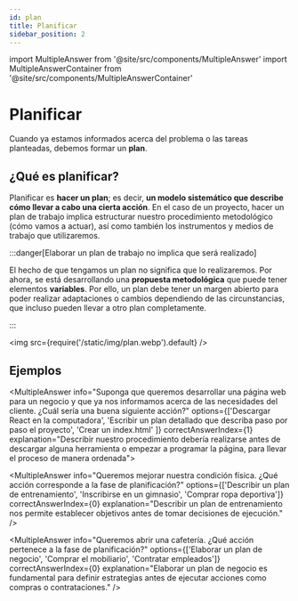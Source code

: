 ```yaml
---
id: plan
title: Planificar
sidebar_position: 2
---
```


import MultipleAnswer from '@site/src/components/MultipleAnswer'
import MultipleAnswerContainer from '@site/src/components/MultipleAnswerContainer'

# Planificar

Cuando ya estamos informados acerca del problema o las tareas planteadas, debemos formar un **plan**. 

## ¿Qué es planificar?

Planificar es **hacer un plan**; es decir, **un modelo sistemático que describe cómo llevar a cabo una cierta acción**. En el caso de un proyecto, hacer un plan de trabajo implica estructurar nuestro procedimiento metodológico (cómo vamos a actuar), así como también los instrumentos y medios de trabajo que utilizaremos. 

:::danger[Elaborar un plan de trabajo no implica que será realizado]

El hecho de que tengamos un plan no significa que lo realizaremos. Por ahora, se está desarrollando una **propuesta metodológica** que puede tener elementos **variables**. Por ello, un plan debe tener un margen abierto para poder realizar adaptaciones o cambios dependiendo de las circunstancias, que incluso pueden llevar a otro plan completamente.

:::

<img src={require('/static/img/plan.webp').default} />

## Ejemplos

<MultipleAnswerContainer>

<MultipleAnswer info="Suponga que queremos desarrollar una página web para un negocio y que ya nos informamos acerca de las necesidades del cliente. ¿Cuál sería una buena siguiente acción?" options={['Descargar React en la computadora', 'Escribir un plan detallado que describa paso por paso el proyecto', 'Crear un index.html' ]} correctAnswerIndex={1} explanation="Describir nuestro procedimiento debería realizarse antes de descargar alguna herramienta o empezar a programar la página, para llevar el proceso de manera ordenada"></MultipleAnswer>

<MultipleAnswer info="Queremos mejorar nuestra condición física. ¿Qué acción corresponde a la fase de planificación?" options={['Describir un plan de entrenamiento', 'Inscribirse en un gimnasio', 'Comprar ropa deportiva']} correctAnswerIndex={0} explanation="Describir un plan de entrenamiento nos permite establecer objetivos antes de tomar decisiones de ejecución." />

<MultipleAnswer info="Queremos abrir una cafetería. ¿Qué acción pertenece a la fase de planificación?" options={['Elaborar un plan de negocio', 'Comprar el mobiliario', 'Contratar empleados']} correctAnswerIndex={0} explanation="Elaborar un plan de negocio es fundamental para definir estrategias antes de ejecutar acciones como compras o contrataciones." />

</MultipleAnswerContainer>